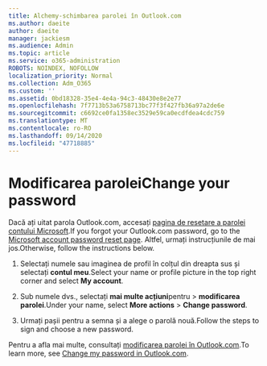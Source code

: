 ```yaml
---
title: Alchemy-schimbarea parolei în Outlook.com
ms.author: daeite
author: daeite
manager: jackiesm
ms.audience: Admin
ms.topic: article
ms.service: o365-administration
ROBOTS: NOINDEX, NOFOLLOW
localization_priority: Normal
ms.collection: Adm_O365
ms.custom: ''
ms.assetid: 0bd18328-35e4-4e4a-94c3-48430e8e2e77
ms.openlocfilehash: 7f7713b53a6758713bc77f3f427fb36a97a2de6e
ms.sourcegitcommit: c6692ce0fa1358ec3529e59ca0ecdfdea4cdc759
ms.translationtype: MT
ms.contentlocale: ro-RO
ms.lasthandoff: 09/14/2020
ms.locfileid: "47718885"
---
```

# <a name="change-your-password"></a><span data-ttu-id="4f9d1-102">Modificarea parolei</span><span class="sxs-lookup"><span data-stu-id="4f9d1-102">Change your password</span></span>

<span data-ttu-id="4f9d1-103">Dacă ați uitat parola Outlook.com, accesați [pagina de resetare a parolei contului Microsoft](https://go.microsoft.com/fwlink/p/?linkid=841909).</span><span class="sxs-lookup"><span data-stu-id="4f9d1-103">If you forgot your Outlook.com password, go to the [Microsoft account password reset page](https://go.microsoft.com/fwlink/p/?linkid=841909).</span></span> <span data-ttu-id="4f9d1-104">Altfel, urmați instrucțiunile de mai jos.</span><span class="sxs-lookup"><span data-stu-id="4f9d1-104">Otherwise, follow the instructions below.</span></span>
  
1. <span data-ttu-id="4f9d1-105">Selectați numele sau imaginea de profil în colțul din dreapta sus și selectați **contul meu**.</span><span class="sxs-lookup"><span data-stu-id="4f9d1-105">Select your name or profile picture in the top right corner and select **My account**.</span></span> 
    
2. <span data-ttu-id="4f9d1-106">Sub numele dvs., selectați **mai multe acțiuni**pentru  >  **modificarea parolei**.</span><span class="sxs-lookup"><span data-stu-id="4f9d1-106">Under your name, select **More actions** > **Change password**.</span></span> 
    
3. <span data-ttu-id="4f9d1-107">Urmați pașii pentru a semna și a alege o parolă nouă.</span><span class="sxs-lookup"><span data-stu-id="4f9d1-107">Follow the steps to sign and choose a new password.</span></span> 
    
<span data-ttu-id="4f9d1-108">Pentru a afla mai multe, consultați [modificarea parolei în Outlook.com](https://support.office.com/article/2138d690-811c-4545-b2f3-e4dbe80c9735.aspx).</span><span class="sxs-lookup"><span data-stu-id="4f9d1-108">To learn more, see [Change my password in Outlook.com](https://support.office.com/article/2138d690-811c-4545-b2f3-e4dbe80c9735.aspx).</span></span>
  

